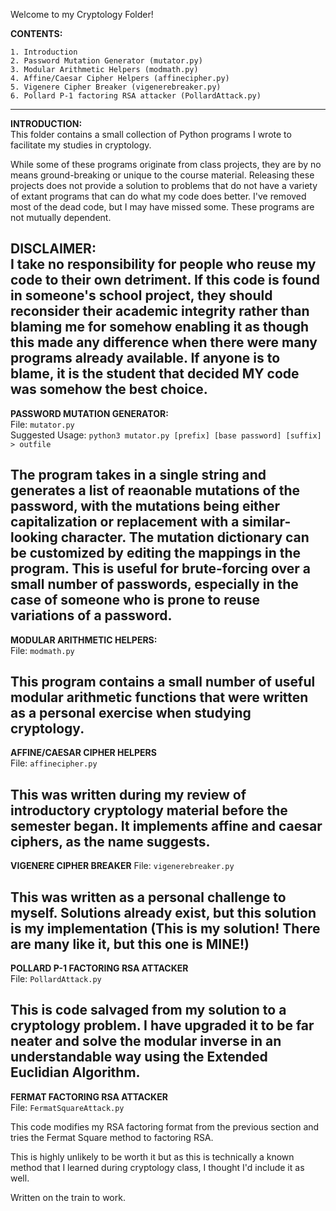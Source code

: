 Welcome to my Cryptology Folder!

**CONTENTS:**  
```
1. Introduction
2. Password Mutation Generator (mutator.py)
3. Modular Arithmetic Helpers (modmath.py)
4. Affine/Caesar Cipher Helpers (affinecipher.py)
5. Vigenere Cipher Breaker (vigenerebreaker.py)
6. Pollard P-1 factoring RSA attacker (PollardAttack.py)
```
--------------------------------------------------------------------------------
**INTRODUCTION:**  
This folder contains a small collection of Python programs I wrote to facilitate
my studies in cryptology.

While some of these programs originate from class projects, they are by no means
ground-breaking or unique to the course material. Releasing these projects does
not provide a solution to problems that do not have a variety of extant programs
that can do what my code does better. I've removed most of the dead code, but I
may have missed some. These programs are not mutually dependent. 

DISCLAIMER:  
I take no responsibility for people who reuse my code to their own detriment. If
this code is found in someone's school project, they should reconsider their
academic integrity rather than blaming me for somehow enabling it as though this
made any difference when there were many programs already available. If anyone
is to blame, it is the student that decided MY code was somehow the best choice.
--------------------------------------------------------------------------------
**PASSWORD MUTATION GENERATOR:**  
File: `mutator.py`  
Suggested Usage: 
`python3 mutator.py [prefix] [base password] [suffix] > outfile`

The program takes in a single string and generates a list of reaonable mutations
of the password, with the mutations being either capitalization or replacement
with a similar-looking character. The mutation dictionary can be customized by
editing the mappings in the program. This is useful for brute-forcing over a 
small number of passwords, especially in the case of someone who is prone to
reuse variations of a password.
--------------------------------------------------------------------------------
**MODULAR ARITHMETIC HELPERS:**  
File: `modmath.py`

This program contains a small number of useful modular arithmetic functions that
were written as a personal exercise when studying cryptology.
--------------------------------------------------------------------------------
**AFFINE/CAESAR CIPHER HELPERS**  
File: `affinecipher.py`

This was written during my review of introductory cryptology material before the
semester began. It implements affine and caesar ciphers, as the name suggests.
--------------------------------------------------------------------------------
**VIGENERE CIPHER BREAKER**
File: `vigenerebreaker.py`

This was written as a personal challenge to myself. Solutions already exist, but
this solution is my implementation
(This is my solution! There are many like it, but this one is MINE!)
--------------------------------------------------------------------------------
**POLLARD P-1 FACTORING RSA ATTACKER**  
File: `PollardAttack.py`

This is code salvaged from my solution to a cryptology problem. I have upgraded
it to be far neater and solve the modular inverse in an understandable way using
the Extended Euclidian Algorithm.
--------------------------------------------------------------------------------
**FERMAT FACTORING RSA ATTACKER**  
File: `FermatSquareAttack.py`

This code modifies my RSA factoring format from the previous section and tries
the Fermat Square method to factoring RSA.

This is highly unlikely to be worth it but as this is technically a known method
that I learned during cryptology class, I thought I'd include it as well.

Written on the train to work.